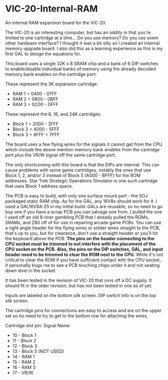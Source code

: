 # VIC-20-Internal-RAM
An internal RAM expansion board for the VIC-20.

The VIC-20 is an interesting computer, but has an oddity in that you're limited to one cartridge at a time... Do you use memory? Do you use soem other hardware interface? I thought it was a bit silly so I created an internal memory upgrade board. I also did this as a learning experience as this is my first GAL to design the equations for. 

This board uses a single 32K x 8 SRAM chip and a bank of 6 DIP switches to enable/disable individual banks of memory using the already decoded memory bank enables on the cartridge port:

These represent the 3K expansion cartridge:
* RAM 1 = 0400 - 07FF
* RAM 2 = 0800 - 0BFF
* RAM 3 = 0C00 - 0FFF

These represent the 8, 16, and 24K cartridges:
* Block 1 = 2000 - 3FFF
* Block 2 = 4000 - 5FFF
* Block 3 = 6FFF = 7FFF

The board uses a few flying wires for the signals it cannot get from the CPU which include the above mention memory bank enables from the cartridge port plus the VR/W signal off the same cartridge port.

The only shortcoming with this board is that the DIPs are internal. This can cause problems with some game cartridges, notably the ones that use Block 1, 2, and/or 3 instead of Block 5 (A000 - BFFF) for the ROM addresses. Star Trek Strategic Operations Simulator is one such cartridge that uses Block 1 address space.

The PCB is easy to build, with only one surface mount part - the SOJ packaged static RAM chip. As for the GAL, any 16V8x should work for it. I used a GAL16V8A-25 in my initial build. GALs are reusable, so no need to go buy one if you have a scrap PCB you can salvage one from. I pulled the one I used off an old 8-liner gambling PCB that I already pulled the ROMs, SRAMs, and Z80 off of for use in repairing arcade game PCBs. You can use a right angle header for the flying wires or solder wires straight to the PCB, that's up to you, but for clearance, don't use a straight header or you'll hit the keyboard above the PCB. **The pins on the header connecting to the CPU socket must be trimmed to not interfere with the placement of the CPU socket on the PCB. Also, the pins on the DIP switches, GAL, and input header need to be trimmed to clear the ROM next to the CPU.** While it's not critical to clear the ROM if you have sufficient contact with the CPU socket, It personally bugs me to see a PCB touching chips under it and not seating down level in the socket.

It has been tested in the revision of VIC-20 that runs off a DC supply. It should fit in the older revision, but has not been tested in one as of yet.

Inputs are labeled on the bottom silk screen. DIP switch info is on the top silk screen.

The cartridge pins for connections are easy to access and are on the upper set so no need to try to get to the bottom row for attaching the wires.

Cartridge slot pin: Signal Name
* 10 - Block 1
* 11 - Block 2
* 12 - Block 3
* 13 - Block 5 (NOT USED)
* 14 - RAM 1
* 15 - RAM 2
* 16 - RAM 3
* 17 - VR/W
